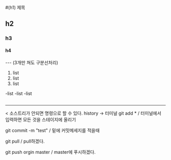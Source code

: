 #(h1) 제목  
## h2
### h3
#### h4


--- (3개만 쳐도 구분선처리)

1. list
2. list
3. list

-list
-list
-list

<img src = ""/>

-------------------------------------------------------------------------------------
< 소스트리가 안되면 명령으로 할 수 있다. history -> 터미널 
git add *  / 터미널에서 입력하면 모든 것을 스테이지에 올리기

git commit -m "test"  / 밑에 커밋메세지를 적을때 

git pull   / pull하겠다.

git push orgin master / master에 푸시하겠다.